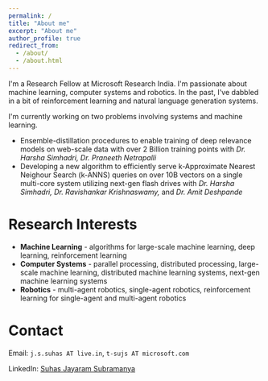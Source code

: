 ```yaml
---
permalink: /
title: "About me"
excerpt: "About me"
author_profile: true
redirect_from: 
  - /about/
  - /about.html
---
```

I'm a Research Fellow at Microsoft Research India. I'm passionate about machine learning, computer systems and robotics. In the past, I've dabbled in a bit of reinforcement learning and natural language generation systems.

I'm currently working on two problems involving systems and machine learning.
* Ensemble-distillation procedures to enable training of deep relevance models on web-scale data with over 2 Billion training points with *Dr. Harsha Simhadri, Dr. Praneeth Netrapalli*
* Developing a new algorithm to efficiently serve k-Approximate Nearest Neighour Search (k-ANNS) queries on over 10B vectors on a single multi-core system utilizing next-gen flash drives with *Dr. Harsha Simhadri, Dr. Ravishankar Krishnaswamy,* and *Dr. Amit Deshpande*

Research Interests
==================
* **Machine Learning** - algorithms for large-scale machine learning, deep learning, reinforcement learning
* **Computer Systems** - parallel processing, distributed processing, large-scale machine learning, distributed machine learning systems, next-gen machine learning systems
* **Robotics** - multi-agent robotics, single-agent robotics, reinforcement learning for single-agent and multi-agent robotics


Contact
=======
Email: `j.s.suhas AT live.in`, `t-sujs AT microsoft.com`

LinkedIn: [Suhas Jayaram Subramanya](https://in.linkedin.com/in/suhas-jayaram-subramanya-9aa144a5)